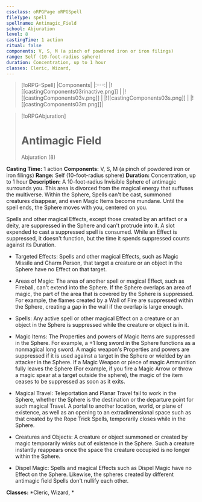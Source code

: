 ```yaml
---
cssclass: oRPGPage oRPGSpell
fileType: spell
spellname: Antimagic_Field
school: Abjuration
level: 8
castingTime: 1 action
ritual: false
components: V, S, M (a pinch of powdered iron or iron filings)
range: Self (10-foot-radius sphere)
duration: Concentration, up to 1 hour
classes: Cleric, Wizard,
---
```

> [!oRPG-Spell]
> |Components|
> |:---:|
> |![[castingComponents03rinactive.png]] |
> |![[castingComponents03v.png]] |
> |![[castingComponents03s.png]] |
> |![[castingComponents03m.png]]|

> [!oRPGAbjuration]
>#  Antimagic Field
> Abjuration  (8)

**Casting Time:** 1 action
**Components:** V, S, M (a pinch of powdered iron or iron filings)
**Range:** Self (10-foot-radius sphere)
**Duration:**  Concentration, up to 1 hour
**Description:**
A 10-foot-radius Invisible Sphere of antimagic surrounds you. This area is divorced from the magical energy that suffuses the multiverse. Within the Sphere, Spells can't be cast, summoned creatures disappear, and even Magic Items become mundane. Until the spell ends, the Sphere moves with you, centered on you.

 Spells and other magical Effects, except those created by an artifact or a deity, are suppressed in the Sphere and can't protrude into it. A slot expended to cast a suppressed spell is consumed. While an Effect is suppressed, it doesn't function, but the time it spends suppressed counts against its Duration.



 * Targeted Effects: Spells and other magical Effects, such as Magic Missile and Charm Person, that target a creature or an object in the Sphere have no Effect on that target.

 * Areas of Magic: The area of another spell or magical Effect, such as Fireball, can't extend into the Sphere. If the Sphere overlaps an area of magic, the part of the area that is covered by the Sphere is suppressed. For example, the flames created by a Wall of Fire are suppressed within the Sphere, creating a gap in the wall if the overlap is large enough.

 * Spells: Any active spell or other magical Effect on a creature or an object in the Sphere is suppressed while the creature or object is in it.

 * Magic Items: The Properties and powers of Magic Items are suppressed in the Sphere. For example, a +1 long sword in the Sphere functions as a nonmagical long sword. A magic weapon's Properties and powers are suppressed if it is used against a target in the Sphere or wielded by an attacker in the Sphere. If a Magic Weapon or piece of magic Ammunition fully leaves the Sphere (For example, if you fire a Magic Arrow or throw a magic spear at a target outside the sphere), the magic of the item ceases to be suppressed as soon as it exits.

 * Magical Travel: Teleportation and Planar Travel fail to work in the Sphere, whether the Sphere is the destination or the departure point for such magical Travel. A portal to another location, world, or plane of existence, as well as an opening to an extradimensional space such as that created by the Rope Trick Spells, temporarily closes while in the Sphere.

 * Creatures and Objects: A creature or object summoned or created by magic temporarily winks out of existence in the Sphere. Such a creature instantly reappears once the space the creature occupied is no longer within the Sphere.

 * Dispel Magic: Spells and magical Effects such as Dispel Magic have no Effect on the Sphere. Likewise, the spheres created by different antimagic field Spells don't nullify each other.



**Classes:**  *Cleric, Wizard, *


